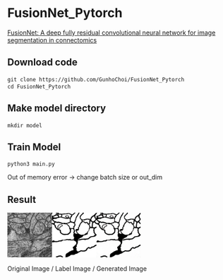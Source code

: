 # FusionNet_Pytorch

[FusionNet: A deep fully residual convolutional neural network for image segmentation in connectomics](https://arxiv.org/abs/1612.05360)


## Download code

~~~
git clone https://github.com/GunhoChoi/FusionNet_Pytorch
cd FusionNet_Pytorch
~~~

## Make model directory

~~~
mkdir model
~~~

## Train Model

~~~
python3 main.py
~~~
Out of memory error -> change batch size or out_dim

## Result

<img src="./result/original_image_185_0.png" width="20%"><img src="./result/label_image_185_0.png" width="20%"><img src="./result/gen_image_185_0.png" width="20%">

Original Image / Label Image / Generated Image
